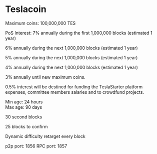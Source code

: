 # Teslacoin

Maximum coins: 100,000,000 TES

PoS Interest:
7% annually during the first 1,000,000 blocks (estimated 1 year)

6% annually during the next 1,000,000 blocks (estimated 1 year)

5% annually during the next 1,000,000 blocks (estimated 1 year)

4% annually during the next 1,000,000 blocks (estimated 1 year)

3% annually until new maximum coins.
     
0.5% interest will be destined for funding the TeslaStarter platform expenses, committee members
salaries and to crowdfund projects.

Min age: 24 hours  
Max age: 90 days

30 second blocks

25 blocks to confirm

Dynamic difficulty retarget every block

p2p port: 1856
RPC port: 1857

